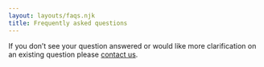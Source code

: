 ```yaml
---
layout: layouts/faqs.njk
title: Frequently asked questions
---
```


If you don’t see your question answered or would like more clarification on an existing question please [contact us](/contact-us/).

